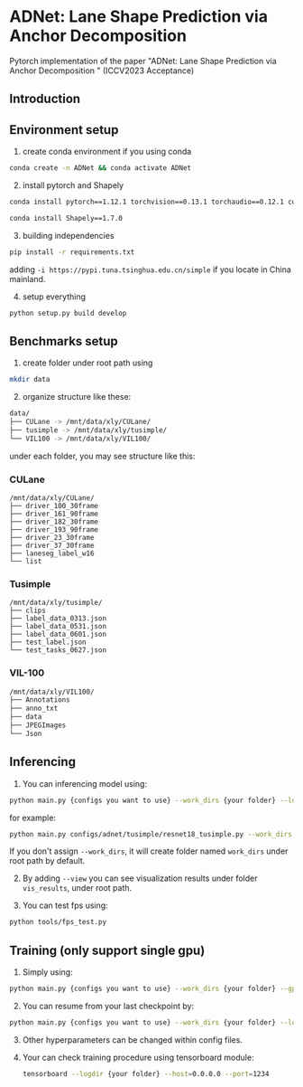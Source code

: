 # ADNet: Lane Shape Prediction via Anchor Decomposition 

Pytorch implementation of the paper "ADNet: Lane Shape Prediction via Anchor Decomposition " (ICCV2023 Acceptance)
## Introduction

## Environment setup

1. create conda environment if you using conda

```bash
conda create -n ADNet && conda activate ADNet
```

2. install pytorch and Shapely

```bash
conda install pytorch==1.12.1 torchvision==0.13.1 torchaudio==0.12.1 cudatoolkit=11.3 -c pytorch
```

```bash
conda install Shapely==1.7.0
```

3. building independencies

```bash
pip install -r requirements.txt
```

adding `-i https://pypi.tuna.tsinghua.edu.cn/simple` if you locate in China mainland.

4. setup everything

```bash
python setup.py build develop
```

## Benchmarks setup

1. create folder under root path using

```bash
mkdir data
```

2. organize structure like these:

```bash
data/
├── CULane -> /mnt/data/xly/CULane/
├── tusimple -> /mnt/data/xly/tusimple/
└── VIL100 -> /mnt/data/xly/VIL100/
```

under each folder, you may see structure like this:

### CULane

```
/mnt/data/xly/CULane/
├── driver_100_30frame
├── driver_161_90frame
├── driver_182_30frame
├── driver_193_90frame
├── driver_23_30frame
├── driver_37_30frame
├── laneseg_label_w16
└── list
```

### Tusimple

```
/mnt/data/xly/tusimple/
├── clips
├── label_data_0313.json
├── label_data_0531.json
├── label_data_0601.json
├── test_label.json
└── test_tasks_0627.json

```

### VIL-100

```bash
/mnt/data/xly/VIL100/
├── Annotations
├── anno_txt
├── data
├── JPEGImages
└── Json
```

## Inferencing

1. You can inferencing model using: 

```bash
python main.py {configs you want to use} --work_dirs {your folder} --load_from {your checkpoint path} --validate --gpus {device id}
```

for example:

```bash
python main.py configs/adnet/tusimple/resnet18_tusimple.py --work_dirs test --load_from best_ckpt/tusimple/res18/best.pth --validate --gpus 3
```

If you don't assign `--work_dirs`, it will create folder named  `work_dirs` under root path by default.

2. By adding `--view` you can see visualization results under folder `vis_results`, under root path.

3. You can test fps using:

```bash
python tools/fps_test.py
```

## Training (only support single gpu)

1. Simply using:

```bash
python main.py {configs you want to use} --work_dirs {your folder} --gpus {device id}
```

2. You can resume from your last checkpoint by: 

```bash
python main.py {configs you want to use} --work_dirs {your folder} --load_from {your checkpoint path} --gpus {device id}
```

3. Other hyperparameters can be changed within config files.

4. Your can check training procedure using tensorboard module:

   ```bash
   tensorboard --logdir {your folder} --host=0.0.0.0 --port=1234
   ```

   